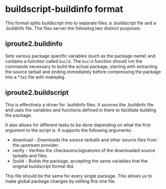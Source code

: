 # buildscript-buildinfo format
This format splits buildscript into to separate files: a .buildscript file and a .buildinfo file. The files server the following two distinct purposes:

## iproute2.buildinfo
Sets various package specific variables (such as the package name) and contains a function called `build`. The `build` function should run the commands necessary to build the actual package, starting with extracting the source tarball and ending immediately before compressing the package into a *.txz file with makepkg.

## iproute2.buildscript
This is effectively a driver for .buildinfo files. It sources the .buildinfo file and uses the variables and functions defined in there to facilitate building the package.

It also allows for different tasks to be done depending on what the first argument to the script is. It supports the following arguments:
* download - Downloads the source tarballs and other source files from the upstream provider.
* verify - Verifies the checksums/signatures of the downloaded source tarballs and files.
* <no argument>|build - Builds the package, accepting the same variables that the original buildscript format did.

This file should be the same for every single package. This allows us to make global package changes by editing this one file.

